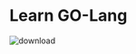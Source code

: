 # Learn  GO-Lang
![download](https://user-images.githubusercontent.com/66429052/135316066-f09c323c-1a48-45ca-805c-ddfe4982e448.png)
